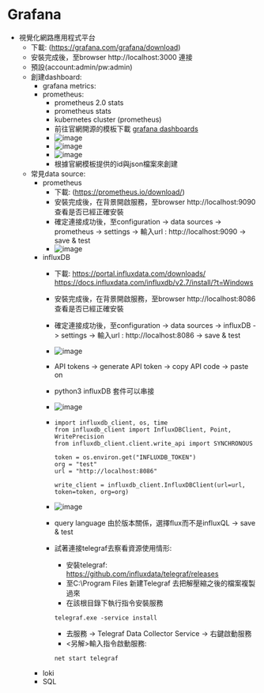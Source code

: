 # Grafana
- 視覺化網路應用程式平台
  - 下載: (https://grafana.com/grafana/download)
  - 安裝完成後，至browser http://localhost:3000 連接
  - 預設(account:admin/pw:admin)
  - 創建dashboard:
    - grafana metrics:
    - prometheus:
      - prometheus 2.0 stats
      - prometheus stats
      - kubernetes cluster (prometheus)
      - 前往官網開源的模板下載 [grafana dashboards](https://grafana.com/grafana/dashboards/?pg=hp&plcmt=lt-box-dashboards)
      - ![image](https://github.com/brian09088/Grafana/assets/72643996/160f3fb7-58ca-4310-893c-ffca958734d7)
      - ![image](https://github.com/brian09088/Grafana/assets/72643996/d93dfa31-e8bb-4160-ac0a-aa2718c5b0ac)
      - ![image](https://github.com/brian09088/Grafana/assets/72643996/dbf4acd5-0287-4433-acb3-951a0af22e06)
      - 根據官網模板提供的id與json檔案來創建
  - 常見data source:
    - prometheus
      - 下載: (https://prometheus.io/download/)
      - 安裝完成後，在背景開啟服務，至browser http://localhost:9090 查看是否已經正確安裝
      - 確定連接成功後，至configuration -> data sources -> prometheus -> settings -> 輸入url : http://localhost:9090 -> save & test
      - ![image](https://github.com/brian09088/Grafana/assets/72643996/45358fbe-3611-4d95-924f-28be7406461f)
    - influxDB
      - 下載: https://portal.influxdata.com/downloads/ https://docs.influxdata.com/influxdb/v2.7/install/?t=Windows
      - 安裝完成後，在背景開啟服務，至browser http://localhost:8086 查看是否已經正確安裝
      - 確定連接成功後，至configuration -> data sources -> influxDB -> settings -> 輸入url : http://localhost:8086 -> save & test
      - ![image](https://github.com/brian09088/Grafana/assets/72643996/41d0bbcd-0ce3-439c-a46f-cb2ba605e4e8)
      - API tokens -> generate API token -> copy API code -> paste on
      - python3 influxDB 套件可以串接
      - ![image](https://github.com/brian09088/Grafana/assets/72643996/d7134024-8701-405e-84a4-2a211ad05056)

      - ```
        import influxdb_client, os, time
        from influxdb_client import InfluxDBClient, Point, WritePrecision
        from influxdb_client.client.write_api import SYNCHRONOUS
        
        token = os.environ.get("INFLUXDB_TOKEN")
        org = "test"
        url = "http://localhost:8086"
        
        write_client = influxdb_client.InfluxDBClient(url=url, token=token, org=org)
        ```
      - ![image](https://github.com/brian09088/Grafana/assets/72643996/9cffa935-2f68-4374-b73f-4ca61e9919e3)
      - query language 由於版本關係，選擇flux而不是influxQL -> save & test
      - 試著連接telegraf去察看資源使用情形:
        - 安裝telegraf: https://github.com/influxdata/telegraf/releases
        - 至C:\Program Files 新建Telegraf 去把解壓縮之後的檔案複製過來
        - 在該根目錄下執行指令安裝服務
        ```
        telegraf.exe -service install
        ```
        - 去服務 -> Telegraf Data Collector Service -> 右鍵啟動服務
        - <另解>輸入指令啟動服務:
        ```
        net start telegraf
        ```
    - loki
    - SQL
